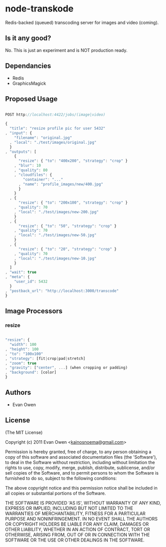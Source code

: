 # node-transkode

Redis-backed (queued) transcoding server for images and video (coming).

## Is it any good?

No. This is just an experiment and is NOT production ready.

## Dependancies

- Redis
- GraphicsMagick

## Proposed Usage

```` js

POST http://localhost:4422/jobs/(image|video)

{
  "title": "resize profile pic for user 5432"
, "input": {
    "filename": "original.jpg"
  , "local": "./test/images/original.jpg"
  }
, "outputs": [
    {
      "resize": { "to": "400x200", "strategy": "crop" }
    , "blur": 10
    , "quality": 80
    , "cloudfiles": {
        "container": "..."
      , "name": "profile_images/new/400.jpg"
      }
    }
  , {
      "resize": { "to": "200x100", "strategy": "crop" }
    , "quality": 70
    , "local": "./test/images/new-200.jpg"
    }
  , {
      "resize": { "to": "50", "strategy": "crop" }
    , "quality": 70
    , "local": "./test/images/new-50.jpg"
    }
  , {
      "resize": { "to": "20", "strategy": "crop" }
    , "quality": 70
    , "local": "./test/images/new-10.jpg"
    }
  ]
, "wait": true
, "meta": {
    "user_id": 5432
  }
, "postback_url": "http://localhost:3000/transcode"
}

````

## Image Processors

### resize

```` js

"resize": {
  "width": 100
, "height": 100
, "to": "100x100"
, "strategy": [fit|crop|pad|stretch]
, "zoom": true
, "gravity": ["center", ...] (when cropping or padding)
, "background": [color]
}

````

## Authors

  * Evan Owen

## License

(The MIT License)

Copyright (c) 2011 Evan Owen &lt;kainosnoema@gmail.com&gt;

Permission is hereby granted, free of charge, to any person obtaining
a copy of this software and associated documentation files (the
'Software'), to deal in the Software without restriction, including
without limitation the rights to use, copy, modify, merge, publish,
distribute, sublicense, and/or sell copies of the Software, and to
permit persons to whom the Software is furnished to do so, subject to
the following conditions:

The above copyright notice and this permission notice shall be
included in all copies or substantial portions of the Software.

THE SOFTWARE IS PROVIDED 'AS IS', WITHOUT WARRANTY OF ANY KIND,
EXPRESS OR IMPLIED, INCLUDING BUT NOT LIMITED TO THE WARRANTIES OF
MERCHANTABILITY, FITNESS FOR A PARTICULAR PURPOSE AND NONINFRINGEMENT.
IN NO EVENT SHALL THE AUTHORS OR COPYRIGHT HOLDERS BE LIABLE FOR ANY
CLAIM, DAMAGES OR OTHER LIABILITY, WHETHER IN AN ACTION OF CONTRACT,
TORT OR OTHERWISE, ARISING FROM, OUT OF OR IN CONNECTION WITH THE
SOFTWARE OR THE USE OR OTHER DEALINGS IN THE SOFTWARE.